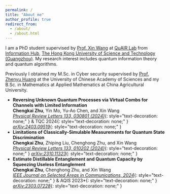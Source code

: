 ```yaml
---
permalink: /
title: "About me"
author_profile: true
redirect_from: 
  - /about/
  - /about.html
---
```



I am a PhD student supervised by [Prof. Xin Wang](https://www.xinwang.info/) at [QuAIR Lab](https://www.quair.group/people/) from [Information Hub](https://infh.hkust-gz.edu.cn/), [The Hong Kong University of Science and Technology (Guangzhou)](https://hkust-gz.edu.cn/). My research interest includes quantum information theory and quantum algorithms.

Previously I obtained my M.Sc. in Cyber security supervised by [Prof. Zhenyu Huang](https://scholar.google.com/citations?user=omCIQ64AAAAJ&hl=zh-CN) at the University of Chinese Academy of Sciences and my B.Sc. in Mathematics at Applied Mathematics at China Agricultural University.

- **Reversing Unknown Quantum Processes via Virtual Combs for Channels with Limited Information** \
  **Chengkai Zhu**, Yin Mo, Yu-Ao Chen, and Xin Wang\
  *[Physical Review Letters 133, 030801 (2024)](https://journals.aps.org/prl/abstract/10.1103/PhysRevLett.133.030801)*{: style="text-decoration: none;" } & TQC 2024{: style="text-decoration: none;" } *[arXiv:2403.09519](https://arxiv.org/abs/2401.04672)*{: style="text-decoration: none;" }
- **Limitations of Classically-Simulable Measurements for Quantum State Discrimination**\
  **Chengkai Zhu**, Zhiping Liu, Chenghong Zhu, and Xin Wang\
  *[Physical Review Letters 133, 010202 (2024)](https://journals.aps.org/prl/abstract/10.1103/PhysRevLett.133.010202)*{: style="text-decoration: none;" } *[arXiv:2310.11323](https://arxiv.org/abs/2310.11323)*{: style="text-decoration: none;" }
- **Estimate Distillable Entanglement and Quantum Capacity by Squeezing Useless Entanglement**\
  **Chengkai Zhu**, Chenghong Zhu, and Xin Wang\
  *[IEEE Journal on Selected Areas in Communications, 2024](https://ieeexplore.ieee.org/document/10477880)*{: style="text-decoration: none;" } & AQIS 2023*{: style="text-decoration: none;" } *[arXiv:2303.07228](https://arxiv.org/abs/2303.07228)*{: style="text-decoration: none;" }
